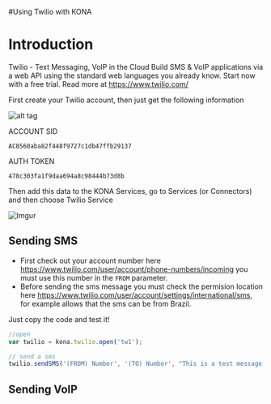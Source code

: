 
#Using Twilio with KONA

# Introduction

Twilio - Text Messaging, VoIP in the Cloud
Build SMS & VoIP applications via a web API using the standard web languages you already know. Start now with a free trial.
Read more at https://www.twilio.com/

First create your Twilio account, then just get the following information

![alt tag](http://i.imgur.com/sfxpOMn.png)

ACCOUNT SID
```
AC8560aba82f448f9727c1db47ffb29137
```

AUTH TOKEN
```
478c303fa1f9daa694a8c98444b73d8b
```

Then add this data to the KONA Services, go to Services (or Connectors) and then choose Twilio Service

![Imgur](http://i.imgur.com/kSSpz4pl.png)

## Sending SMS

- First check out your account number here https://www.twilio.com/user/account/phone-numbers/incoming you must use this number in the ```FROM``` parameter.
- Before sending the sms message you must check the permision location here https://www.twilio.com/user/account/settings/international/sms, for example allows that the sms can be from Brazil.

Just copy the code and test it!

```js
//open 
var twilio = kona.twilio.open('tw1');

// send a sms
twilio.sendSMS('(FROM) Number', '(TO) Number', "This is a test message!");
```

## Sending VoIP
